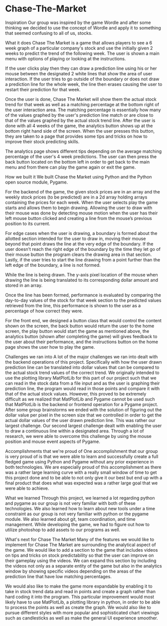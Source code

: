 # Chase-The-Market

Inspiration
Our group was inspired by the game Wordle and after some thinking we decided to use the concept of Wordle and apply it to something that seemed confusing to all of us, stocks.

What it does
Chase The Market is a game that allows players to see a 6 week graph of a particular company's stock and use the initially given 2 weeks to predict the trend of the following week. The user is shown a main menu with options of playing or looking at the instructions.

If the user clicks play then they can draw a prediction line using his or her mouse between the designated 2 white lines that show the area of user interaction. If the user tries to go outside of the boundary or does not draw a prediction line for the whole week, the line then erases causing the user to restart their prediction for that week.

Once the user is done, Chase The Market will show them the actual stock trend for that week as well as a matching percentage at the bottom right of the user interaction area. The matching percentage is essentially how many of the values graphed by the user's prediction line match or are close to that of the values graphed by the actual stock trend line. After the user is done with all 4 weeks of the game, the analytics button shows up at the bottom right hand side of the screen. When the user presses this button, they are taken to a page that provides some tips and tricks on how to improve their stock predicting skills.

The analytics page shows different tips depending on the average matching percentage of the user's 4 week predictions. The user can then press the back button located on the bottom left in order to get back to the main menu and from there can play the game again or exit the game.

How we built it
We built Chase the Market using Python and the Python open source module, Pygame.

For the backend of the game, the given stock prices are in an array and the weekly stock prices (to be predicted) are in a 2d array holding arrays containing the prices for each week. When the user selects play the game starts and allows them to begin drawing. Allowing the user to draw with their mouse was done by detecting mouse motion when the user has their left mouse button clicked and creating a line from the mouse’s previous position to its current.

For edge cases when the user is drawing, a boundary is formed about the allotted section intended for the user to draw in, moving their mouse beyond that point draws the line at the very edge of the boundary. If the user doesn’t reach the right edge of the boundary by the time they let go of their mouse button the program clears the drawing area in that section. Lastly, if the user tries to start the line drawing from a point further than the left edge of the boundary, a line is not formed.

While the line is being drawn. The y-axis pixel location of the mouse when drawing the line is being translated to its corresponding dollar amount and stored in an array.

Once the line has been formed, performance is evaluated by comparing the day-to-day values of the stock for that week section to the predicted values retrieved from the line, this performance is shown to the user as a percentage of how correct they were.

For the front end, we designed a button class that would control the content shown on the screen, the back button would return the user to the home screen, the play button would start the game as mentioned above, the analytics button (shown after completing the game) will gives feedback to the user about their performance, and the instructions button on the home page shows the user how to play the game.

Challenges we ran into
A lot of the major challenges we ran into dealt with the backend operations of this project. Specifically with how the user drawn prediction line can be translated into dollar values that can be compared to the actual stock trend values of the correct trend. We originally intended to use the plotting library MatPlotLib for this part of our project such that we can read in the stock data from a file input and as the user is graphing their prediction line, the program would read in those points and compare it with that of the actual stock values. However, this proved to be extremely difficult as we realized that MatPlotLib and Pygame cannot be used such that MatPlotLib is the backend or frontend operation for a Pygame project. After some group brainstorms we ended with the solution of figuring out the dollar value per pixel in the screen size that we controlled in order to get the actual dollar values of the user drawn prediction line. This was rather our largest challenge. Our second largest challenge dealt with enabling the user to draw a continuous line within a designated area. Through a lot of research, we were able to overcome this challenge by using the mouse position and mouse event aspects of Pygame.

Accomplishments that we're proud of
One accomplishment that our group is very proud of is that we were able to learn and successfully create a full fledged game using Python and Pygame without any prior experience in both technologies. We are especially proud of this accomplishment as there was a rather large learning curve with a really small window of time to get this project done and to be able to not only give it our best but end up with a final product that does what was expected was a rather large goal that we were able to achieve.

What we learned
Through this project, we learned a lot regarding python and pygame as our group is not very familiar with both of these technologies. We also learned how to learn about new tools under a time constraint as our group is not very familiar with python or the pygame module. We also learned about git, team coordination, and time management. While developing the game, we had to figure out how to utilize photoshop to add assets to our programs as well.

What's next for Chase The Market
Many of the features we would like to implement for Chase The Market are surrounding the analytical aspect of the game. We would like to add a section to the game that includes videos on tips and tricks on stock predictability so that the user can improve on their gameplay using the videos. We can expand this section by including the videos not only as a separate entity of the game but also in the analytics window by showing specific videos depending on the areas of the prediction line that have low matching percentages.

We would also like to make the game more expandable by enabling it to take in stock trend data and read in points and create a graph rather than hard coding it into the program. This particular improvement would most likely have to use MatPlotLib, a plotting library in python, in order to be able to process the points as well as create the graph. We would also like to pursue different styles with more popular and sophisticated chart viewings such as candlesticks as well as make the general UI experience smoother.
